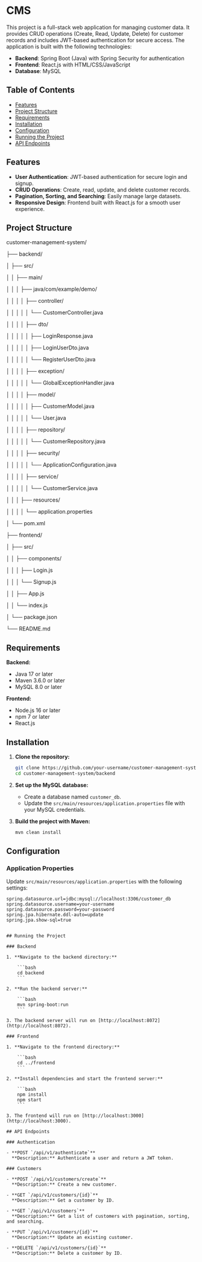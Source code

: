# CMS

This project is a full-stack web application for managing customer data. It provides CRUD operations (Create, Read, Update, Delete) for customer records and includes JWT-based authentication for secure access. The application is built with the following technologies:

- **Backend**: Spring Boot (Java) with Spring Security for authentication
- **Frontend**: React.js with HTML/CSS/JavaScript
- **Database**: MySQL

## Table of Contents

- [Features](#features)
- [Project Structure](#project-structure)
- [Requirements](#requirements)
- [Installation](#installation)
- [Configuration](#configuration)
- [Running the Project](#running-the-project)
- [API Endpoints](#api-endpoints)

## Features

- **User Authentication**: JWT-based authentication for secure login and signup.
- **CRUD Operations**: Create, read, update, and delete customer records.
- **Pagination, Sorting, and Searching**: Easily manage large datasets.
- **Responsive Design**: Frontend built with React.js for a smooth user experience.



## Project Structure
customer-management-system/

├── backend/

│ ├── src/

│ │ ├── main/

│ │ │ ├── java/com/example/demo/

│ │ │ │ ├── controller/

│ │ │ │ │ └── CustomerController.java

│ │ │ │ ├── dto/

│ │ │ │ │ ├── LoginResponse.java

│ │ │ │ │ ├── LoginUserDto.java

│ │ │ │ │ └── RegisterUserDto.java

│ │ │ │ ├── exception/

│ │ │ │ │ └── GlobalExceptionHandler.java

│ │ │ │ ├── model/

│ │ │ │ │ ├── CustomerModel.java

│ │ │ │ │ └── User.java

│ │ │ │ ├── repository/

│ │ │ │ │ └── CustomerRepository.java

│ │ │ │ ├── security/

│ │ │ │ │ └── ApplicationConfiguration.java

│ │ │ │ ├── service/

│ │ │ │ │ └── CustomerService.java

│ │ │ ├── resources/

│ │ │ │ └── application.properties

│ └── pom.xml

├── frontend/

│ ├── src/

│ │ ├── components/

│ │ │ ├── Login.js

│ │ │ └── Signup.js

│ │ ├── App.js

│ │ └── index.js

│ └── package.json

└── README.md


## Requirements

**Backend:**

- Java 17 or later
- Maven 3.6.0 or later
- MySQL 8.0 or later

**Frontend:**

- Node.js 16 or later
- npm 7 or later
- React.js

## Installation

1. **Clone the repository:**

    ```bash
    git clone https://github.com/your-username/customer-management-system.git
    cd customer-management-system/backend
    ```
2. **Set up the MySQL database:**
   - Create a database named `customer_db`.
   - Update the `src/main/resources/application.properties` file with your MySQL credentials.

3. **Build the project with Maven:**

    ```bash
    mvn clean install
    ```

## Configuration

### Application Properties

Update `src/main/resources/application.properties` with the following settings:
```properties
spring.datasource.url=jdbc:mysql://localhost:3306/customer_db
spring.datasource.username=your-username
spring.datasource.password=your-password
spring.jpa.hibernate.ddl-auto=update
spring.jpa.show-sql=true


## Running the Project

### Backend

1. **Navigate to the backend directory:**

    ```bash
    cd backend
    ```

2. **Run the backend server:**

    ```bash
    mvn spring-boot:run
    ```

3. The backend server will run on [http://localhost:8072](http://localhost:8072).

### Frontend

1. **Navigate to the frontend directory:**

    ```bash
    cd ../frontend
    ```

2. **Install dependencies and start the frontend server:**

    ```bash
    npm install
    npm start
    ```

3. The frontend will run on [http://localhost:3000](http://localhost:3000).

## API Endpoints

### Authentication

- **POST `/api/v1/authenticate`**  
  **Description:** Authenticate a user and return a JWT token.

### Customers

- **POST `/api/v1/customers/create`**  
  **Description:** Create a new customer.

- **GET `/api/v1/customers/{id}`**  
  **Description:** Get a customer by ID.

- **GET `/api/v1/customers`**  
  **Description:** Get a list of customers with pagination, sorting, and searching.

- **PUT `/api/v1/customers/{id}`**  
  **Description:** Update an existing customer.

- **DELETE `/api/v1/customers/{id}`**  
  **Description:** Delete a customer by ID.
